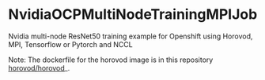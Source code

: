 # NvidiaOCPMultiNodeTrainingMPIJob
Nvidia multi-node ResNet50 training example for Openshift using Horovod, MPI, Tensorflow or Pytorch and NCCL


Note: The dockerfile for the horovod image is in this repository 
[horovod/horovod](https://github.com/horovod/horovod/blob/master/docker/horovod/Dockerfile)_.


